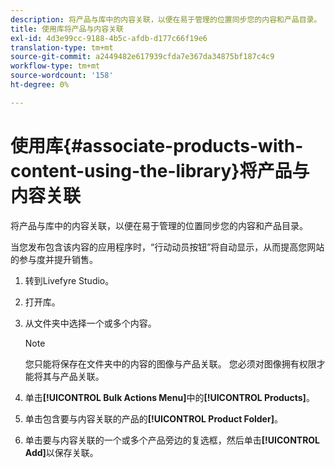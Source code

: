```yaml
---
description: 将产品与库中的内容关联，以便在易于管理的位置同步您的内容和产品目录。
title: 使用库将产品与内容关联
exl-id: 4d3e99cc-9188-4b5c-afdb-d177c66f19e6
translation-type: tm+mt
source-git-commit: a2449482e617939cfda7e367da34875bf187c4c9
workflow-type: tm+mt
source-wordcount: '158'
ht-degree: 0%

---
```


# 使用库{#associate-products-with-content-using-the-library}将产品与内容关联

将产品与库中的内容关联，以便在易于管理的位置同步您的内容和产品目录。

当您发布包含该内容的应用程序时，“行动动员按钮”将自动显示，从而提高您网站的参与度并提升销售。

1. 转到Livefyre Studio。
1. 打开库。
1. 从文件夹中选择一个或多个内容。

   >[!NOTE]
   >
   >您只能将保存在文件夹中的内容的图像与产品关联。 您必须对图像拥有权限才能将其与产品关联。

1. 单击&#x200B;**[!UICONTROL Bulk Actions Menu]**&#x200B;中的&#x200B;**[!UICONTROL Products]**。
1. 单击包含要与内容关联的产品的&#x200B;**[!UICONTROL Product Folder]**。
1. 单击要与内容关联的一个或多个产品旁边的复选框，然后单击&#x200B;**[!UICONTROL Add]**&#x200B;以保存关联。
